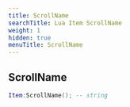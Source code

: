 ```yaml
---
title: ScrollName
searchTitle: Lua Item ScrollName
weight: 1
hidden: true
menuTitle: ScrollName
---
```

## ScrollName
```lua
Item:ScrollName(); -- string
```